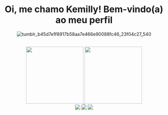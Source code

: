 <h1 align="center"> Oi, me chamo Kemilly! Bem-vindo(a) ao meu perfil </h1>

<div align="center">

![tumblr_b45d7e1f8917b58aa7e466e90088fc46_23f04c27_540](https://github.com/bebulcia/bebulcia/assets/141877230/b19895e6-53c4-4b05-80c0-e0cebf71f927)
</div>

<br>

<div  align="center">
   <a href="https://github.com/bebulcia">
   <img height="180em" src="https://github-readme-stats.vercel.app/api?username=bebulcia&show_icons=true&theme=dracula&include_all_commits=true&count_private=true"/>
   <img height="180em" src="https://github-readme-stats.vercel.app/api/top-langs/?username=bebulcia&layout=compact&langs_count=6&theme=dracula"/>
</div>

<div align="center"> 
  <a href="https://instagram.com/kemii.b" target="_blank"><img src="https://img.shields.io/badge/-Instagram-%23E4405F?style=for-the-badge&logo=instagram&logoColor=white" target="_blank"></a>
  <a href = "mailto:kemillybianchi123@gmail.com"><img src="https://img.shields.io/badge/-Gmail-%23333?style=for-the-badge&logo=gmail&logoColor=white" target="_blank"></a>
  <a href="https://www.linkedin.com/in/kemilly-bianchi-45b14427a/?originalSubdomain=br" target="_blank"><img src="https://img.shields.io/badge/-LinkedIn-%230077B5?style=for-the-badge&logo=linkedin&logoColor=white" target="_blank"></a>
</div>
